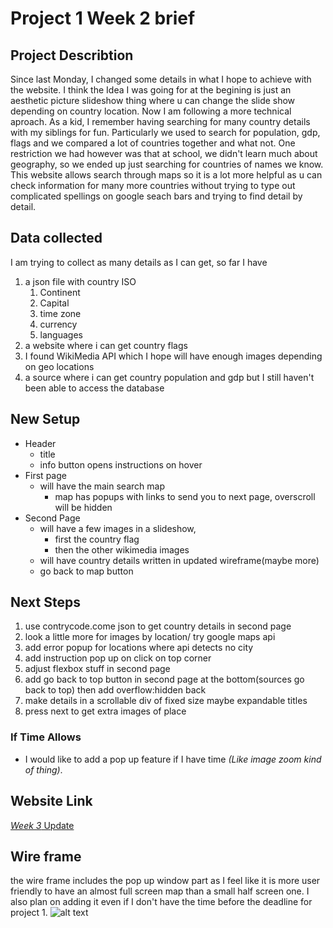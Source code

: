# Project 1 Week 2 brief
## Project Describtion
Since last Monday, I changed some details in what I hope to achieve with the website. I think the Idea I was going for at the begining is just an aesthetic picture slideshow thing where u can change the slide show depending on country location. Now I am following a more technical aproach. As a kid, I remember having searching for many country details with my siblings for fun. Particularly we used to search for population, gdp, flags and we compared a lot of countries together and what not. One restriction we had however was that at school, we didn't learn much about geography, so we ended up just searching for countries of names we know. This website allows search through maps so it is a lot more helpful as u can check information for many more countries without trying to type out complicated spellings on google seach bars and trying to find detail by detail.

## Data collected
I am trying to collect as many details as I can get, so far I have
1. a json file with country ISO
    1. Continent
    2. Capital
    3. time zone
    4. currency
    5. languages
2. a website where i can get country flags
3. I found WikiMedia API which I hope will have enough images depending on geo locations
4. a source where i can get country population and gdp but I still haven't been able to access the database

## New Setup
* Header 
    * title
    * info button opens instructions on hover
* First page
    * will have the main search map
        * map has popups with links to send you to next page, overscroll will be hidden
* Second Page
    * will have a few images in a slideshow, 
        * first the country flag
        * then the other wikimedia images
    * will have country details written in updated wireframe(maybe more)
    * go back to map button

## Next Steps
1. use contrycode.come json to get country details in second page
2. look a little more for images by location/ try google maps api
3. add error popup for locations where api detects no city
4. add instruction pop up on click on top corner
5. adjust flexbox stuff in second page
6. add go back to top button in second page at the bottom(sources go back to top) then add overflow:hidden back
6. make details in a scrollable div of fixed size maybe expandable titles
7. press next to get extra images of place

### If Time Allows
- I would like to add a pop up feature if I have time *(Like image zoom kind of thing)*.

## Website Link
[_Week 3_ Update](https://fnassar.github.io/connectionslab/Week4/assignment_1test "Website Current link")

## Wire frame
the wire frame includes the pop up window part as I feel like it is more user friendly to have an almost full screen map than a small half screen one. I also plan on adding it even if I don't have the time before the deadline for project 1.
![alt text](https://github.com/fnassar/connectionslab/blob/main/Week4\assignment_1test\WorldMapWireframe.jpeg "Wire Frame")
